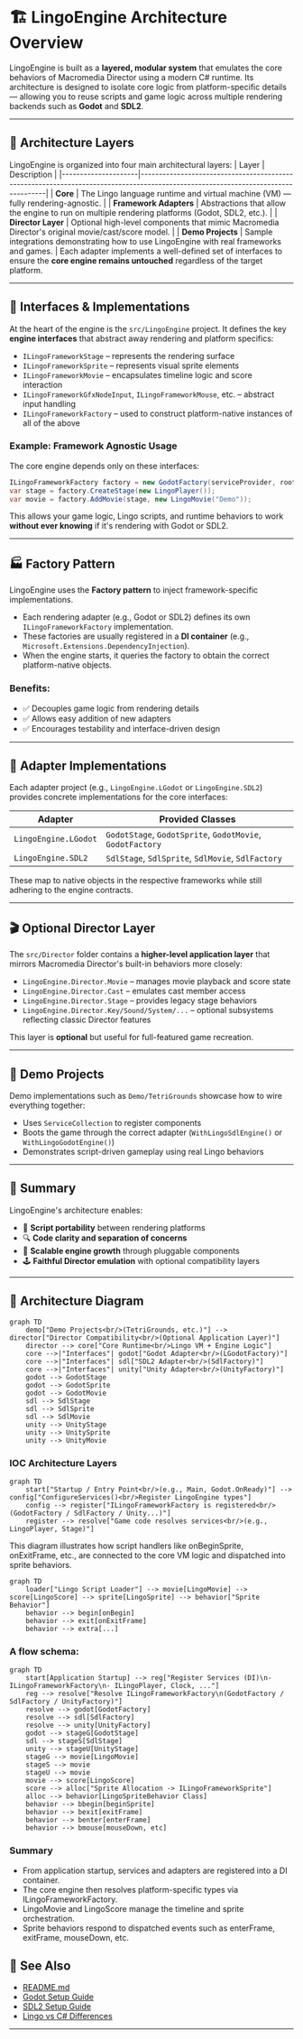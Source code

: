 # 🏗️ LingoEngine Architecture Overview

LingoEngine is built as a **layered, modular system** that emulates the core behaviors of Macromedia Director using a modern C# runtime. Its architecture is designed to isolate core logic from platform-specific details — allowing you to reuse scripts and game logic across multiple rendering backends such as **Godot** and **SDL2**.

---

## 📐 Architecture Layers

LingoEngine is organized into four main architectural layers:
| Layer               | Description |
|---------------------|----------------------------------------------------------------------------------------------------------------------------------|
| **Core**            | The Lingo language runtime and virtual machine (VM) — fully rendering-agnostic. |
| **Framework Adapters** | Abstractions that allow the engine to run on multiple rendering platforms (Godot, SDL2, etc.). |
| **Director Layer**  | Optional high-level components that mimic Macromedia Director's original movie/cast/score model. |
| **Demo Projects**   | Sample integrations demonstrating how to use LingoEngine with real frameworks and games. |
Each adapter implements a well-defined set of interfaces to ensure the **core engine remains untouched** regardless of the target platform.

---

## 🔌 Interfaces & Implementations

At the heart of the engine is the `src/LingoEngine` project. It defines the key **engine interfaces** that abstract away rendering and platform specifics:

- `ILingoFrameworkStage` – represents the rendering surface
- `ILingoFrameworkSprite` – represents visual sprite elements
- `ILingoFrameworkMovie` – encapsulates timeline logic and score interaction
- `ILingoFrameworkGfxNodeInput`, `ILingoFrameworkMouse`, etc. – abstract input handling
- `ILingoFrameworkFactory` – used to construct platform-native instances of all of the above

### Example: Framework Agnostic Usage

The core engine depends only on these interfaces:

```csharp
ILingoFrameworkFactory factory = new GodotFactory(serviceProvider, root);
var stage = factory.CreateStage(new LingoPlayer());
var movie = factory.AddMovie(stage, new LingoMovie("Demo"));
```

This allows your game logic, Lingo scripts, and runtime behaviors to work **without ever knowing** if it's rendering with Godot or SDL2.

---

## 🏭 Factory Pattern

LingoEngine uses the **Factory pattern** to inject framework-specific implementations.

- Each rendering adapter (e.g., Godot or SDL2) defines its own `ILingoFrameworkFactory` implementation.
- These factories are usually registered in a **DI container** (e.g., `Microsoft.Extensions.DependencyInjection`).
- When the engine starts, it queries the factory to obtain the correct platform-native objects.

### Benefits:
- ✅ Decouples game logic from rendering details
- ✅ Allows easy addition of new adapters
- ✅ Encourages testability and interface-driven design

---

## 🧪 Adapter Implementations

Each adapter project (e.g., `LingoEngine.LGodot` or `LingoEngine.SDL2`) provides concrete implementations for the core interfaces:

| Adapter              | Provided Classes |
|----------------------|--------------------------------------------------------------|
| `LingoEngine.LGodot` | `GodotStage`, `GodotSprite`, `GodotMovie`, `GodotFactory`    |
| `LingoEngine.SDL2`   | `SdlStage`, `SdlSprite`, `SdlMovie`, `SdlFactory`            |
These map to native objects in the respective frameworks while still adhering to the engine contracts.

---

## 🎬 Optional Director Layer

The `src/Director` folder contains a **higher-level application layer** that mirrors Macromedia Director's built-in behaviors more closely:

- `LingoEngine.Director.Movie` – manages movie playback and score state
- `LingoEngine.Director.Cast` – emulates cast member access
- `LingoEngine.Director.Stage` – provides legacy stage behaviors
- `LingoEngine.Director.Key/Sound/System/...` – optional subsystems reflecting classic Director features

This layer is **optional** but useful for full-featured game recreation.

---

## 🧪 Demo Projects

Demo implementations such as `Demo/TetriGrounds` showcase how to wire everything together:

- Uses `ServiceCollection` to register components
- Boots the game through the correct adapter (`WithLingoSdlEngine()` or `WithLingoGodotEngine()`)
- Demonstrates script-driven gameplay using real Lingo behaviors

---

## 📌 Summary

LingoEngine's architecture enables:

- 🔁 **Script portability** between rendering platforms
- 🔍 **Code clarity and separation of concerns**
- 🧱 **Scalable engine growth** through pluggable components
- 🕹️ **Faithful Director emulation** with optional compatibility layers

---


## 🧭 Architecture Diagram

```mermaid
graph TD
    demo["Demo Projects<br/>(TetriGrounds, etc.)"] --> director["Director Compatibility<br/>(Optional Application Layer)"]
    director --> core["Core Runtime<br/>Lingo VM + Engine Logic"]
    core -->|"Interfaces"| godot["Godot Adapter<br/>(LGodotFactory)"]
    core -->|"Interfaces"| sdl["SDL2 Adapter<br/>(SdlFactory)"]
    core -->|"Interfaces"| unity["Unity Adapter<br/>(UnityFactory)"]
    godot --> GodotStage
    godot --> GodotSprite
    godot --> GodotMovie
    sdl --> SdlStage
    sdl --> SdlSprite
    sdl --> SdlMovie
    unity --> UnityStage
    unity --> UnitySprite
    unity --> UnityMovie
```

### IOC Architecture Layers
```mermaid
graph TD
    start["Startup / Entry Point<br/>(e.g., Main, Godot.OnReady)"] --> config["ConfigureServices()<br/>Register LingoEngine types"]
    config --> register["ILingoFrameworkFactory is registered<br/>(GodotFactory / SdlFactory / Unity...)"]
    register --> resolve["Game code resolves services<br/>(e.g., LingoPlayer, Stage)"]
```

This diagram illustrates how script handlers like onBeginSprite, onExitFrame, etc., are connected to the core VM logic and dispatched into sprite behaviors.
```mermaid
graph TD
    loader["Lingo Script Loader"] --> movie[LingoMovie] --> score[LingoScore] --> sprite[LingoSprite] --> behavior["Sprite Behavior"]
    behavior --> begin[onBegin]
    behavior --> exit[onExitFrame]
    behavior --> extra[...]
```


### A flow schema:
```mermaid
graph TD
    start[Application Startup] --> reg["Register Services (DI)\n- ILingoFrameworkFactory\n- ILingoPlayer, Clock, ..."]
    reg --> resolve["Resolve ILingoFrameworkFactory\n(GodotFactory / SdlFactory / UnityFactory)"]
    resolve --> godot[GodotFactory]
    resolve --> sdl[SdlFactory]
    resolve --> unity[UnityFactory]
    godot --> stageG[GodotStage]
    sdl --> stageS[SdlStage]
    unity --> stageU[UnityStage]
    stageG --> movie[LingoMovie]
    stageS --> movie
    stageU --> movie
    movie --> score[LingoScore]
    score --> alloc["Sprite Allocation -> ILingoFrameworkSprite"]
    alloc --> behavior[LingoSpriteBehavior Class]
    behavior --> bbegin[beginSprite]
    behavior --> bexit[exitFrame]
    behavior --> benter[enterFrame]
    behavior --> bmouse[mouseDown, etc]
```
### Summary
- From application startup, services and adapters are registered into a DI container.
- The core engine then resolves platform-specific types via ILingoFrameworkFactory.
- LingoMovie and LingoScore manage the timeline and sprite orchestration.
- Sprite behaviors respond to dispatched events such as enterFrame, exitFrame, mouseDown, etc.



## 📎 See Also

- [README.md](../README.md)
- [Godot Setup Guide](GodotSetup.md)
- [SDL2 Setup Guide](SDLSetup.md)
- [Lingo vs C# Differences](Lingo_vs_CSharp.md)

---


